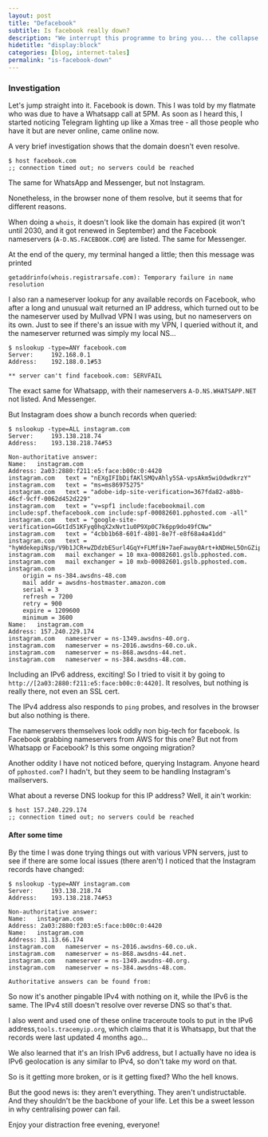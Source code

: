 ```yaml
---
layout: post
title: "Defacebook"
subtitle: Is facebook really down?
description: "We interrupt this programme to bring you... the collapse of society as we know it"
hidetitle: "display:block"
categories: [blog, internet-tales]
permalink: "is-facebook-down"
---
```


### Investigation

Let's jump straight into it. Facebook is down. This I was told by my flatmate who was due to have a Whatsapp call at 5PM. As soon as I heard this, I started noticing Telegram lighting up like a Xmas tree - all those people who have it but are never online, came online now.

A very brief investigation shows that the domain doesn't even resolve.

```shell
$ host facebook.com
;; connection timed out; no servers could be reached
```

The same for WhatsApp and Messenger, but not Instagram.

Nonetheless, in the browser none of them resolve, but it seems that for different reasons.

When doing a `whois`, it doesn't look like the domain has expired (it won't until 2030, and it got renewed in September) and the Facebook nameservers (`A-D.NS.FACEBOOK.COM`) are listed. The same for Messenger.

At the end of the query, my terminal hanged a little; then this message was printed

    getaddrinfo(whois.registrarsafe.com): Temporary failure in name resolution

I also ran a nameserver lookup for any available records on Facebook, who after a long and unusual wait returned an IP address, which turned out to be the nameserver used by Mullvad VPN I was using, but no nameservers on its own. Just to see if there's an issue with my VPN, I queried without it, and the nameserver returned was simply my local NS...

```shell
$ nslookup -type=ANY facebook.com
Server:		192.168.0.1
Address:	192.188.0.1#53

** server can't find facebook.com: SERVFAIL
```

The exact same for Whatsapp, with their nameservers `A-D.NS.WHATSAPP.NET` not listed. And Messenger.

But Instagram does show a bunch records when queried:

```shell
$ nslookup -type=ALL instagram.com
Server:		193.138.218.74
Address:	193.138.218.74#53

Non-authoritative answer:
Name:	instagram.com
Address: 2a03:2880:f211:e5:face:b00c:0:4420
instagram.com	text = "nEXgIFIbDifAKlSMQvAhly5SA-vpsAkm5wiOdwdkrzY"
instagram.com	text = "ms=ms86975275"
instagram.com	text = "adobe-idp-site-verification=367fda82-a8bb-46cf-9cff-0062d452d229"
instagram.com	text = "v=spf1 include:facebookmail.com include:spf.thefacebook.com include:spf-00082601.pphosted.com -all"
instagram.com	text = "google-site-verification=GGtId51KFyq0hqX2xNvt1u0P9Xp0C7k6pp9do49fCNw"
instagram.com	text = "4cbb1b68-601f-4801-8e7f-e8f68a4a41dd"
instagram.com	text = "hyWdekepiNsp/V9b1JCR+wZDdzbESurl4GqY+FLMfiN+7aeFaway0Art+kNDHeL5OnGZipNeV/iIC+lOONSQVQ=="
instagram.com	mail exchanger = 10 mxa-00082601.gslb.pphosted.com.
instagram.com	mail exchanger = 10 mxb-00082601.gslb.pphosted.com.
instagram.com
	origin = ns-384.awsdns-48.com
	mail addr = awsdns-hostmaster.amazon.com
	serial = 3
	refresh = 7200
	retry = 900
	expire = 1209600
	minimum = 3600
Name:	instagram.com
Address: 157.240.229.174
instagram.com	nameserver = ns-1349.awsdns-40.org.
instagram.com	nameserver = ns-2016.awsdns-60.co.uk.
instagram.com	nameserver = ns-868.awsdns-44.net.
instagram.com	nameserver = ns-384.awsdns-48.com.
```

Including an IPv6 address, exciting! So I tried to visit it by going to `http://[2a03:2880:f211:e5:face:b00c:0:4420]`. It resolves, but nothing is really there, not even an SSL cert.

The IPv4 address also responds to `ping` probes, and resolves in the browser but also nothing is there.

The nameservers themselves look oddly non big-tech for facebook. Is Facebook grabbing nameservers from AWS for this one? But not from Whatsapp or Facebook? Is this some ongoing migration?

Another oddity I have not noticed before, querying Instagram.
Anyone heard of `pphosted.com`? I hadn't, but they seem to be handling Instagram's mailservers.

What about a reverse DNS lookup for this IP address? Well, it ain't workin:

```shell
$ host 157.240.229.174
;; connection timed out; no servers could be reached
```

#### After some time
By the time I was done trying things out with various VPN servers, just to see if there are some local issues (there aren't) I noticed that the Instagram records have changed:

```shell
$ nslookup -type=ANY instagram.com
Server:		193.138.218.74
Address:	193.138.218.74#53

Non-authoritative answer:
Name:	instagram.com
Address: 2a03:2880:f203:e5:face:b00c:0:4420
Name:	instagram.com
Address: 31.13.66.174
instagram.com	nameserver = ns-2016.awsdns-60.co.uk.
instagram.com	nameserver = ns-868.awsdns-44.net.
instagram.com	nameserver = ns-1349.awsdns-40.org.
instagram.com	nameserver = ns-384.awsdns-48.com.

Authoritative answers can be found from:
```

So now it's another pingable IPv4 with nothing on it, while the IPv6 is the same. The IPv4 still doesn't resolve over reverse DNS so that's that.

I also went and used one of these online traceroute tools to put in the IPv6 address,`tools.tracemyip.org`, which claims that it is Whatsapp, but that the records were last updated 4 months ago...


We also learned that it's an Irish IPv6 address, but I actually have no idea is IPv6 geolocation is any similar to IPv4, so don't take my word on that.

So is it getting more broken, or is it getting fixed? Who the hell knows.

But the good news is: they aren't everything. They aren't undistructable. And they shouldn't be the backbone of your life. Let this be a sweet lesson in why centralising power can fail.

Enjoy your distraction free evening, everyone!


